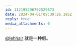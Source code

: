```yaml
---
id: 112195296702529873
date: 2024-04-01T09:39:26.195Z
reply: true
media_attachments: 0
---
```


[@lehhair](https://misskey.lehhair.net/@lehhair) 就是一种假。

